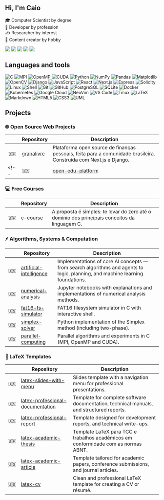 ## Hi, I'm Caio
🎓 Computer Scientist by degree  
💼 Developer by profession  
✍ Researcher by interest  
🧢 Content creator by hobby  


<div> <a href="https://www.youtube.com/@fromcaio" target="_blank"><img src="https://img.shields.io/badge/YouTube-FF0000?style=for-the-badge&logo=youtube&logoColor=white" target="_blank"></a> <a href="https://instagram.com/fromcaio_" target="_blank"><img src="https://img.shields.io/badge/-Instagram-%23E4405F?style=for-the-badge&logo=instagram&logoColor=white" target="_blank"></a> <a href="https://discord.gg/6fv5Qdpj" target="_blank"><img src="https://img.shields.io/badge/Discord-7289DA?style=for-the-badge&logo=discord&logoColor=white" target="_blank"></a> <a href = "mailto:fromcaio.contato@gmail.com"><img src="https://img.shields.io/badge/-Gmail-%23333?style=for-the-badge&logo=gmail&logoColor=white" target="_blank"></a> <a href="https://www.linkedin.com/in/fromcaio/" target="_blank"><img src="https://img.shields.io/badge/-LinkedIn-%230077B5?style=for-the-badge&logo=linkedin&logoColor=white" target="_blank"></a> </div>

## Languages and tools

<div>
<!-- ======================== -->
<!-- 🧮 Low-Level & HPC Tools -->
<!-- ======================== -->
<img alt="C" src="https://img.shields.io/badge/C-00599C?style=for-the-badge&logo=c&logoColor=white" />
<img alt="MPI" src="https://img.shields.io/badge/MPI-CC0000?style=for-the-badge" />
<img alt="OpenMP" src="https://img.shields.io/badge/OpenMP-2C5BB4?style=for-the-badge&logo=openmp&logoColor=white" />
<img alt="CUDA" src="https://img.shields.io/badge/CUDA-76B900?style=for-the-badge&logo=nvidia&logoColor=white" />

<!-- ======================== -->
<!-- 🐍 Python Ecosystem -->
<!-- ======================== -->
<img alt="Python" src="https://img.shields.io/badge/-Python-3776AB?style=for-the-badge&logo=Python&logoColor=white" />
<img alt="NumPy" src="https://img.shields.io/badge/NumPy-013243?style=for-the-badge&logo=numpy&logoColor=white" />
<img alt="Pandas" src="https://img.shields.io/badge/Pandas-150458?style=for-the-badge&logo=pandas&logoColor=white" />
<img alt="Matplotlib" src="https://img.shields.io/badge/Matplotlib-eeeeee?style=for-the-badge&logo=Matplotlib&logoColor=blue" />
<img alt="OpenCV" src="https://img.shields.io/badge/OpenCV-5C3EE8?style=for-the-badge&logo=opencv&logoColor=white" />
<img alt="Django" src="https://img.shields.io/badge/Django-092E20?style=for-the-badge&logo=django&logoColor=white" />

<!-- ======================== -->
<!-- ⚛️ Web Development -->
<!-- ======================== -->
<img alt="JavaScript" src="https://img.shields.io/badge/JavaScript-F7DF1E?style=for-the-badge&logo=javascript&logoColor=black" />
<img alt="React" src="https://img.shields.io/badge/React-20232A?style=for-the-badge&logo=react&logoColor=61DAFB" />
<img alt="Next.js" src="https://img.shields.io/badge/Next.js-000000?style=for-the-badge&logo=next.js&logoColor=white" />
<img alt="Express" src="https://img.shields.io/badge/Express-000000?style=for-the-badge&logo=express&logoColor=white" />

<!-- ======================== -->
<!-- 🧱 Blockchain -->
<!-- ======================== -->
<img alt="Solidity" src="https://img.shields.io/badge/Solidity-363636?style=for-the-badge&logo=solidity&logoColor=white" />

<!-- ======================== -->
<!-- 💻 System & Terminal -->
<!-- ======================== -->
<img alt="Linux" src="https://img.shields.io/badge/Linux-FCC624?style=for-the-badge&logo=linux&logoColor=black" />
<img alt="Shell" src="https://img.shields.io/badge/Shell_Script-121011?style=for-the-badge&logo=gnu-bash&logoColor=white" />

<!-- ======================== -->
<!-- 🌱 Version Control -->
<!-- ======================== -->
<img alt="Git" src="https://img.shields.io/badge/Git-F05032?style=for-the-badge&logo=git&logoColor=white" />
<img alt="GitHub" src="https://img.shields.io/badge/GitHub-181717?style=for-the-badge&logo=github&logoColor=white" />

<!-- ======================== -->
<!-- 🗄️ Databases -->
<!-- ======================== -->
<img alt="PostgreSQL" src="https://img.shields.io/badge/Postgres-316192?style=for-the-badge&logo=postgresql&logoColor=white" />
<img alt="SQLite" src="https://img.shields.io/badge/SQLite-07405E?style=for-the-badge&logo=sqlite&logoColor=white" />

<!-- ======================== -->
<!-- ☁️ DevOps & Cloud -->
<!-- ======================== -->
<img alt="Docker" src="https://img.shields.io/badge/Docker-2496ED?style=for-the-badge&logo=docker&logoColor=white" />
<img alt="Kubernetes" src="https://img.shields.io/badge/Kubernetes-326CE5?style=for-the-badge&logo=kubernetes&logoColor=white" />
<img alt="Google Cloud" src="https://img.shields.io/badge/Google_Cloud-4285F4?style=for-the-badge&logo=google-cloud&logoColor=white" />

<!-- ======================== -->
<!-- ⚙️ Editors & Tools -->
<!-- ======================== -->
<img alt="NeoVim" src="https://img.shields.io/badge/Neovim-57A143?style=for-the-badge&logo=neovim&logoColor=white" />
<img alt="VS Code" src="https://img.shields.io/badge/VS%20Code-0078d7?style=for-the-badge&logo=visual-studio-code&logoColor=white" />
<img alt="Tmux" src="https://img.shields.io/badge/Tmux-1BB91F?style=for-the-badge&logo=tmux&logoColor=white" />

<!-- ======================== -->
<!-- 📄 Documentation & Markup -->
<!-- ======================== -->
<img alt="LaTeX" src="https://img.shields.io/badge/LaTeX-008080?style=for-the-badge&logo=latex&logoColor=white" />
<img alt="Markdown" src="https://img.shields.io/badge/Markdown-000000?style=for-the-badge&logo=markdown&logoColor=white" />
<img alt="HTML5" src="https://img.shields.io/badge/HTML5-E34F26?style=for-the-badge&logo=html5&logoColor=white" />
<img alt="CSS3" src="https://img.shields.io/badge/CSS3-1572B6?style=for-the-badge&logo=css3&logoColor=white" />
<img alt="UML" src="https://img.shields.io/badge/UML-FAA918?style=for-the-badge" />

</div>

## Projects

### 🌐 Open Source Web Projects
| | Repository | Description |
|-----------|-------------|-------------|
| 🇧🇷 | [granalivre](https://github.com/fromcaio/granalivre) | Plataforma open source de finanças pessoais, feita para a comunidade brasileira. Construída com Next.js e Django. |
<!-- | 🇺🇸 | [open-edu-platform](https://github.com/fromcaio/open-edu-platform) | Open-source Next.js platform to simplify publishing rich, interactive content with Markdown + LaTeX + code blocks. | -->

### 💻 Free Courses
| | Repository | Description |
|-----------|-------------|-------------|
| 🇧🇷 | [c-course](https://github.com/fromcaio/c-course) | A proposta é simples: te levar do zero até o domínio dos principais conceitos da linguagem C. |

### ⚡ Algorithms, Systems & Computation
| | Repository | Description |
|-----------|-------------|-------------|
| 🇺🇸 | [artificial-intelligence](https://github.com/fromcaio/artificial-intelligence) | Implementations of core AI concepts — from search algorithms and agents to logic, planning, and machine learning foundations. |
| 🇺🇸 | [numerical-analysis](https://github.com/fromcaio/numerical-analysis) | Jupyter notebooks with explanations and implementations of numerical analysis methods. |
| 🇺🇸 | [fat16-fs-simulator](https://github.com/fromcaio/fat16-fs-simulator) | FAT16 filesystem simulator in C with interactive shell. |
| 🇺🇸 | [simplex-solver](https://github.com/fromcaio/simplex-solver) | Python implementation of the Simplex method (including two-phase). |
| 🇺🇸 | [parallel-computing](https://github.com/fromcaio/parallel-computing) | Parallel algorithms and experiments in C (MPI, OpenMP and CUDA). |

### 📄 LaTeX Templates
| | Repository | Description |
|-----------|-------------|-------------|
| 🇺🇸 | [latex-slides-with-menu](https://github.com/fromcaio/latex-slides-with-menu) | Slides template with a navigation menu for professional presentations. |
| 🇺🇸 | [latex-professional-documentation](https://github.com/fromcaio/latex-doc-template) | Template for complete software documentation, technical manuals, and structured reports. |
| 🇺🇸 | [latex-professional-report](https://github.com/fromcaio/latex-article) | Template designed for development reports, and technical write-ups. |
| 🇧🇷 | [latex-academic-thesis](https://github.com/fromcaio/latex-academic-thesis) | Template LaTeX para TCC e trabalhos acadêmicos em conformidade com as normas ABNT. |
| 🇺🇸 | [latex-academic-article](https://github.com/fromcaio/latex-academic-article) | Template tailored for academic papers, conference submissions, and journal articles. |
| 🇺🇸 | [latex-cv](https://github.com/fromcaio/latex-cv) | Clean and professional LaTeX template for creating a CV or résumé. |

